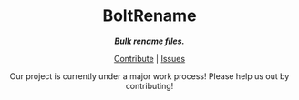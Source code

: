 <div id="md" align="center">
  
  <h1>BoltRename</h1>
  <b><i>Bulk rename files.</i></b>
  
  <a href="https://github.com/stech11845/boltrename/compare">Contribute</a> | <a href="https://github.com/stech11845/boltrename/issues">Issues</a>
  <p>Our project is currently under a major work process! Please help us out by contributing!</p>
